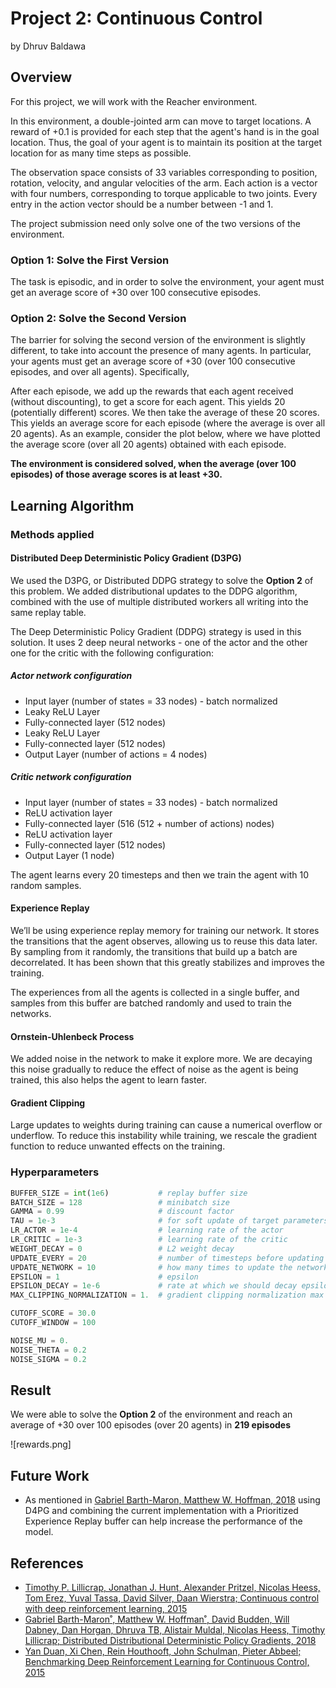 # Project 2: Continuous Control

by Dhruv Baldawa

## Overview

For this project, we will work with the Reacher environment.

In this environment, a double-jointed arm can move to target locations. A reward of +0.1 is provided for each step that the agent's hand is in the goal location. Thus, the goal of your agent is to maintain its position at the target location for as many time steps as possible.

The observation space consists of 33 variables corresponding to position, rotation, velocity, and angular velocities of the arm. Each action is a vector with four numbers, corresponding to torque applicable to two joints. Every entry in the action vector should be a number between -1 and 1.

The project submission need only solve one of the two versions of the environment.

### Option 1: Solve the First Version
The task is episodic, and in order to solve the environment, your agent must get an average score of +30 over 100 consecutive episodes.

### Option 2: Solve the Second Version
The barrier for solving the second version of the environment is slightly different, to take into account the presence of many agents. In particular, your agents must get an average score of +30 (over 100 consecutive episodes, and over all agents). Specifically,

After each episode, we add up the rewards that each agent received (without discounting), to get a score for each agent. This yields 20 (potentially different) scores. We then take the average of these 20 scores.
This yields an average score for each episode (where the average is over all 20 agents).
As an example, consider the plot below, where we have plotted the average score (over all 20 agents) obtained with each episode.

**The environment is considered solved, when the average (over 100 episodes) of those average scores is at least +30.**

## Learning Algorithm

### Methods applied

#### Distributed Deep Deterministic Policy Gradient (D3PG)

We used the D3PG, or Distributed DDPG strategy to solve the **Option 2** of this problem. We added distributional updates to the DDPG algorithm, combined with the use of multiple distributed workers all writing into the same replay table.

The Deep Deterministic Policy Gradient (DDPG) strategy is used in this solution. It uses 2 deep neural networks - one of the actor and the other one for the critic with the following configuration:

##### Actor network configuration
* Input layer (number of states = 33 nodes) - batch normalized
* Leaky ReLU Layer
* Fully-connected layer (512 nodes)
* Leaky ReLU Layer
* Fully-connected layer (512 nodes)
* Output Layer (number of actions = 4 nodes)

##### Critic network configuration
* Input layer (number of states = 33 nodes) - batch normalized
* ReLU activation layer
* Fully-connected layer (516 (512 + number of actions) nodes)
* ReLU activation layer
* Fully-connected layer (512 nodes)
* Output Layer (1 node)

The agent learns every 20 timesteps and then we train the agent with 10 random samples.

#### Experience Replay

We’ll be using experience replay memory for training our network. It stores the transitions that the agent observes, allowing us to reuse this data later. By sampling from it randomly, the transitions that build up a batch are decorrelated. It has been shown that this greatly stabilizes and improves the training.

The experiences from all the agents is collected in a single buffer, and samples from this buffer are batched randomly and used to train the networks.

#### Ornstein-Uhlenbeck Process

We added noise in the network to make it explore more. We are decaying this noise gradually to reduce the effect of noise as the agent is being trained, this also helps the agent to learn faster.

#### Gradient Clipping

Large updates to weights during training can cause a numerical overflow or underflow. To reduce this instability while training, we rescale the gradient function to reduce unwanted effects on the training.

### Hyperparameters

```python
BUFFER_SIZE = int(1e6)           # replay buffer size
BATCH_SIZE = 128                 # minibatch size
GAMMA = 0.99                     # discount factor
TAU = 1e-3                       # for soft update of target parameters
LR_ACTOR = 1e-4                  # learning rate of the actor
LR_CRITIC = 1e-3                 # learning rate of the critic
WEIGHT_DECAY = 0                 # L2 weight decay
UPDATE_EVERY = 20                # number of timesteps before updating the network
UPDATE_NETWORK = 10              # how many times to update the network
EPSILON = 1                      # epsilon
EPSILON_DECAY = 1e-6             # rate at which we should decay epsilon
MAX_CLIPPING_NORMALIZATION = 1.  # gradient clipping normalization max value

CUTOFF_SCORE = 30.0
CUTOFF_WINDOW = 100

NOISE_MU = 0.
NOISE_THETA = 0.2
NOISE_SIGMA = 0.2
```

## Result

We were able to solve the **Option 2** of the environment and reach an average of +30 over 100 episodes (over 20 agents) in **219 episodes**

![rewards.png]

## Future Work
- As mentioned in [Gabriel Barth-Maron, Matthew W. Hoffman, 2018](https://openreview.net/pdf?id=SyZipzbCb) using D4PG and combining the current implementation with a Prioritized Experience Replay buffer can help increase the performance of the model.

## References
- [Timothy P. Lillicrap, Jonathan J. Hunt, Alexander Pritzel, Nicolas Heess, Tom Erez, Yuval Tassa, David Silver, Daan Wierstra; Continuous control with deep reinforcement learning, 2015](https://arxiv.org/abs/1509.02971)
- [Gabriel Barth-Maron˚, Matthew W. Hoffman˚, David Budden, Will Dabney,
Dan Horgan, Dhruva TB, Alistair Muldal, Nicolas Heess, Timothy Lillicrap; Distributed Distributional Deterministic Policy Gradients, 2018](https://openreview.net/pdf?id=SyZipzbCb)
- [Yan Duan, Xi Chen, Rein Houthooft, John Schulman, Pieter Abbeel; Benchmarking Deep Reinforcement Learning for Continuous Control, 2015](https://arxiv.org/abs/1604.06778)
